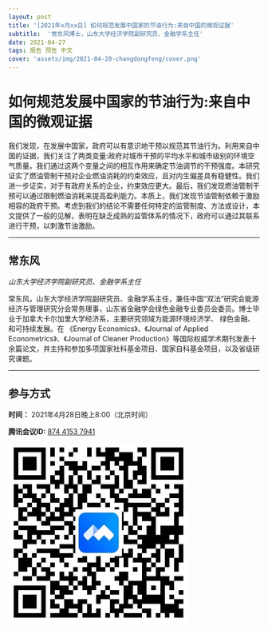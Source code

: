 ```yaml
---
layout: post
title: '[2021年x月xx日] 如何规范发展中国家的节油行为:来自中国的微观证据'
subtitle:  '常东风博士，山东大学经济学院副研究员、金融学系主任'
date: 2021-04-27
tags: 报告 预告 中文
cover: 'assets/img/2021-04-28-changdongfeng/cover.png'
---
```


# 如何规范发展中国家的节油行为:来自中国的微观证据

我们发现，在发展中国家，政府可以有意识地干预以规范其节油行为。利用来自中国的证据，我们关注了两类变量:政府对城市干预的平均水平和城市级别的环境空气质量。我们通过这两个变量之间的相互作用来确定节油调节的干预强度。本研究证实了燃油管制干预对企业燃油消耗的约束效应，且对内生偏差具有稳健性。我们进一步证实，对于有政府关系的企业，约束效应更大。最后，我们发现燃油管制干预可以通过限制燃油消耗来提高盈利能力。本质上，我们发现节油管制依赖于激励相容的政府干预。考虑到我们的结论不需要任何特定的监管制度、方法或设计，本文提供了一般的见解，表明在缺乏成熟的监管体系的情况下，政府可以通过其联系进行干预，以刺激节油激励。


----------

## 常东风

*山东大学经济学院副研究员、金融学系主任*

常东风，山东大学经济学院副研究员、金融学系主任，兼任中国“双法”研究会能源经济与管理研究分会常务理事，山东省金融学会绿色金融专业委员会委员。博士毕业于加拿大卡尔加里大学经济系，主要研究领域为能源环境经济学、 绿色金融、和可持续发展。在 《Energy Economics》、《Journal of Applied Econometrics》、《Journal of Cleaner Production》等国际权威学术期刊发表十余篇论文，并主持和参加多项国家社科基金项目、国家自科基金项目，以及省级研究课题。

-----------
##  参与方式

 **时间：** 2021年4月28日晚上8:00（北京时间）

 **腾讯会议ID:** [874 4153 7941](https://meeting.tencent.com/s/UIeb8Y3Vky8l)

 ![meeting link](/assets/img/2021-04-28-changdongfeng/link.jpeg)